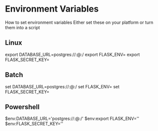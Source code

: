 # Environment Variables
How to set environment variables
Either set these on your platform or turn them into a script

## Linux
export DATABASE_URL=postgres://<user>:<pass>@<host>:<port>/<schema>
export FLASK_ENV=<environment>
export FLASK_SECRET_KEY=<random key>

## Batch
set DATABASE_URL=postgres://<user>:<pass>@<host>:<port>/<schema>
set FLASK_ENV=<environment>
set FLASK_SECRET_KEY=<random key>

## Powershell
$env:DATABASE_URL='postgres://<user>:<pass>@<host>:<port>/<schema>'
$env:export FLASK_ENV='<environment>'
$env:FLASK_SECRET_KEY='<random key>'